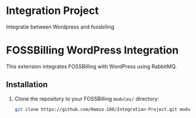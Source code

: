 # Integration Project
 Integratie between Wordpress and fossbiling


# FOSSBilling WordPress Integration

This extension integrates FOSSBilling with WordPress using RabbitMQ.

## Installation

1. Clone the repository to your FOSSBilling `modules/` directory:
   ```sh
   git clone https://github.com/Hamza-180/Integration-Project.git modules/wp-integration
